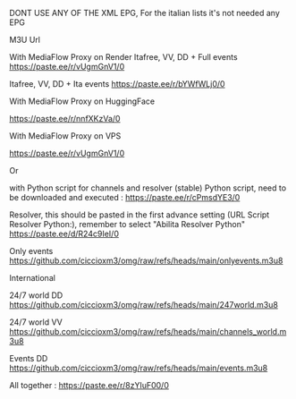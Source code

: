 DONT USE ANY OF THE XML EPG, For the italian lists it's not needed any EPG

M3U Url

With MediaFlow Proxy on Render 
Itafree, VV, DD + Full events
https://paste.ee/r/vUgmGnV1/0

Itafree, VV, DD + Ita events
https://paste.ee/r/bYWfWLj0/0

With MediaFlow Proxy on HuggingFace

https://paste.ee/r/nnfXKzVa/0


With MediaFlow Proxy on VPS

https://paste.ee/r/vUgmGnV1/0

Or 

with Python script for channels and resolver (stable)
Python script, need to be downloaded and executed :
https://paste.ee/r/cPmsdYE3/0

Resolver, this should be pasted in the first advance setting (URL Script Resolver Python:), remember to select "Abilita Resolver Python"
https://paste.ee/d/R24c9IeI/0


Only events
https://github.com/ciccioxm3/omg/raw/refs/heads/main/onlyevents.m3u8


International 

24/7 world DD
https://github.com/ciccioxm3/omg/raw/refs/heads/main/247world.m3u8

24/7 world VV
https://github.com/ciccioxm3/omg/raw/refs/heads/main/channels_world.m3u8

Events DD
https://github.com/ciccioxm3/omg/raw/refs/heads/main/events.m3u8

All together :
https://paste.ee/r/8zYIuF00/0
